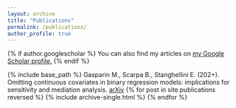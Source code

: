 ```yaml
---
layout: archive
title: "Publications"
permalink: /publications/
author_profile: true
---
```


{% if author.googlescholar %}
  You can also find my articles on <u><a href="{{author.googlescholar}}">my Google Scholar profile</a>.</u>
{% endif %}

{% include base_path %}
Gasparin M., Scarpa B., Stanghellini E. (202+). Omitting continuous covariates in binary regression models: implications for sensitivity and mediation analysis. [arXiv](https://arxiv.org/abs/2306.09969)
{% for post in site.publications reversed %}
  {% include archive-single.html %}
{% endfor %}

